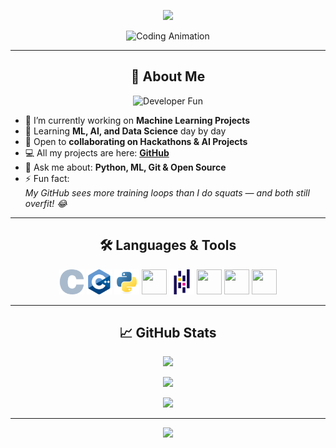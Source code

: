 <p align="center">
  <img src="https://readme-typing-svg.demolab.com?font=Fira+Code&size=25&pause=1000&center=true&vCenter=true&width=600&lines=Hi+%F0%9F%91%8B%2C+I'm+Aditya+Gupta!;AI+%26+ML+Enthusiast+from+India;Let%E2%80%99s+build+something+cool+together!" />
</p>

<p align="center">
  <img src="https://media.giphy.com/media/qgQUggAC3Pfv687qPC/giphy.gif" width="500" alt="Coding Animation" />
</p>

---

<h2 align="center">🚀 About Me</h2>

<p align="center">
  <img src="https://media.giphy.com/media/ZVik7pBtu9dNS/giphy.gif" width="250" alt="Developer Fun"/>
</p>

- 🔭 I’m currently working on **Machine Learning Projects**
- 🌱 Learning **ML, AI, and Data Science** day by day
- 🤝 Open to **collaborating on Hackathons & AI Projects**
- 💻 All my projects are here: [**GitHub**](https://github.com/AdityaGupta-debug?tab=repositories)
- 💬 Ask me about: **Python, ML, Git & Open Source**
- ⚡ Fun fact:  
  *My GitHub sees more training loops than I do squats — and both still overfit! 😂*

---

<h2 align="center">🛠️ Languages & Tools</h2>

<p align="center">
  <img src="https://raw.githubusercontent.com/devicons/devicon/master/icons/c/c-original.svg" width="40" height="40"/>
  <img src="https://raw.githubusercontent.com/devicons/devicon/master/icons/cplusplus/cplusplus-original.svg" width="40" height="40"/>
  <img src="https://raw.githubusercontent.com/devicons/devicon/master/icons/python/python-original.svg" width="40" height="40"/>
  <img src="https://upload.wikimedia.org/wikipedia/commons/0/05/Scikit_learn_logo_small.svg" width="40" height="40"/>
  <img src="https://raw.githubusercontent.com/devicons/devicon/master/icons/pandas/pandas-original.svg" width="40" height="40"/>
  <img src="https://seaborn.pydata.org/_images/logo-mark-lightbg.svg" width="40" height="40"/>
  <img src="https://www.vectorlogo.zone/logos/sqlite/sqlite-icon.svg" width="40" height="40"/>
  <img src="https://www.vectorlogo.zone/logos/git-scm/git-scm-icon.svg" width="40" height="40"/>
</p>

---

<h2 align="center">📈 GitHub Stats</h2>

<p align="center">
  <img src="https://github-readme-stats.vercel.app/api/top-langs/?username=adityagupta-debug&layout=compact&theme=tokyonight" />
</p>

<p align="center">
  <img src="https://github-readme-streak-stats.herokuapp.com/?user=adityagupta-debug&theme=tokyonight" />
</p>

<p align="center">
  <img src="https://komarev.com/ghpvc/?username=adityagupta-debug&label=Profile%20Views&color=blueviolet&style=flat" />
</p>

---





<p align="center">
  <img src="https://media.giphy.com/media/LMt9638dO8dftAjtco/giphy.gif" width="300" />
</p>
